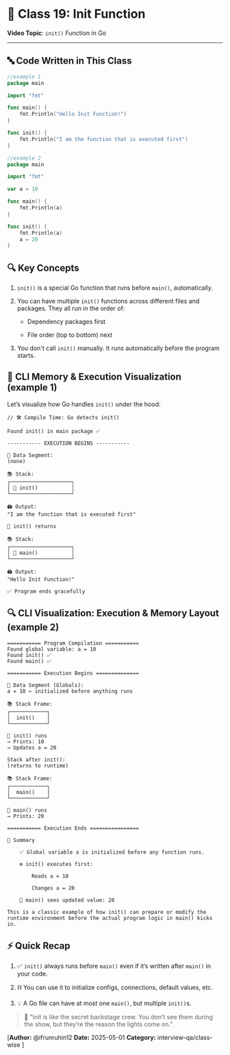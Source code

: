 # 🧠 Class 19: Init Function

**Video Topic**: `init()` Function in Go

---

## 🔤 Code Written in This Class

```go
//example 1
package main

import "fmt"

func main() {
	fmt.Println("Hello Init Function!")
}

func init() {
	fmt.Println("I am the function that is executed first")
}
```

```go
//example 2
package main

import "fmt"

var a = 10

func main() {
	fmt.Println(a)
}

func init() {
	fmt.Println(a)
	a = 20
}
```

## 🔍 Key Concepts

1. `init()` is a special Go function that runs before `main()`, automatically.

2. You can have multiple `init()` functions across different files and packages. They all run in the order of:

    - Dependency packages first

    - File order (top to bottom) next

3. You don't call `init()` manually. It runs automatically before the program starts.

##  🧠 CLI Memory & Execution Visualization (example 1)

Let’s visualize how Go handles `init()` under the hood:
```
// 🛠 Compile Time: Go detects init()

Found init() in main package ✅

----------- EXECUTION BEGINS -----------

🧠 Data Segment:
(none)

📚 Stack:
┌────────────────────┐
│ 🧩 init()           │
└────────────────────┘

🖨️ Output:
"I am the function that is executed first"

👋 init() returns

📚 Stack:
┌────────────────────┐
│ 🧩 main()           │
└────────────────────┘

🖨️ Output:
"Hello Init Function!"

✅ Program ends gracefully
```

## 🔍 CLI Visualization: Execution & Memory Layout (example 2)
```
=========== Program Compilation ===========
Found global variable: a = 10
Found init() ✅
Found main() ✅

=========== Execution Begins ==============

🧠 Data Segment (Globals):
a = 10 ← initialized before anything runs

📚 Stack Frame:
┌────────────┐
│  init()    │
└────────────┘

🔁 init() runs
→ Prints: 10
→ Updates a = 20

Stack after init():
(returns to runtime)

📚 Stack Frame:
┌────────────┐
│  main()    │
└────────────┘

🔁 main() runs
→ Prints: 20

=========== Execution Ends ================

📌 Summary

    ✅ Global variable a is initialized before any function runs.

    ⚙️ init() executes first:

        Reads a = 10

        Changes a = 20

    🧨 main() sees updated value: 20

This is a classic example of how init() can prepare or modify the runtime environment before the actual program logic in main() kicks in.

```

## ⚡ Quick Recap

1. ✅ `init()` always runs before `main()` even if it’s written after `main()` in your code.

2. ⛓️ You can use it to initialize configs, connections, default values, etc.

3. 💡 A Go file can have at most one `main()`, but multiple `init()`s.

> 🧪 "Init is like the secret backstage crew. You don’t see them during the show, but they’re the reason the lights come on."

[**Author:** @ifrunruhin12
**Date:** 2025-05-01
**Category:** interview-qa/class-wise
]